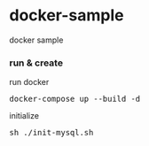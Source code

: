 # docker-sample
docker sample

### run & create
run docker

<pre>
docker-compose up --build -d
</pre>

initialize 
<pre>
sh ./init-mysql.sh
</pre>